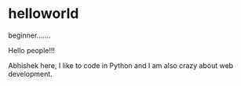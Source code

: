 # helloworld
beginner.......




Hello people!!!


Abhishek here, I like to code in Python and I am also crazy about web development.
